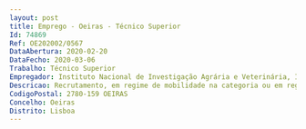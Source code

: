 ```yaml
--- 
layout: post
title: Emprego - Oeiras - Técnico Superior
Id: 74869
Ref: OE202002/0567
DataAbertura: 2020-02-20
DataFecho: 2020-03-06
Trabalho: Técnico Superior
Empregador: Instituto Nacional de Investigação Agrária e Veterinária, I.P.
Descricao: Recrutamento, em regime de mobilidade na categoria ou em regime de mobilidade intercarreiras, de 1 (um) técnico superior para desempenho de funções no Departamento de Recursos Financeiros e Patrimoniais.Caracterização do posto de trabalho  acompanhamento e controlo da situação financeira do INIAV, I.P., análise de informação financeira, produção de indicadores e elaboração de relatórios no âmbito do reporte interno e externo de informação de gestão, planeamento, elaboração e acompanhamento da execução do orçamento anual do Instituto, organização e elaboração do Relatório e Contas do INIAV, I.P e outras funções de índole técnica no âmbito do planeamento e controlo de gestão da atividade do Instituto. Avaliação e controle financeiro de Projetos co financiados.PERFIL REQUERIDO•	Experiência profissional na área financeira •	Experiência profissional da área de gestão de projetos •	Formação em SNC AP •	Bons conhecimentos no controle financeiro de projetos •	Capacidade de análise crítica e iniciativa para a resolução de problemas, bem como clareza na exposição de ideias •	Capacidade de organização e de cumprimento de prazos •	Responsabilidade e Compromisso com o Serviço •	Capacidade de trabalho e cooperação em equipa e de relacionamento interpessoal.
CodigoPostal: 2780-159 OEIRAS
Concelho: Oeiras
Distrito: Lisboa
--- 
```

